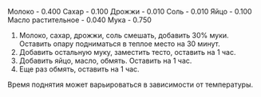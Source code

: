 Молоко - 0.400
Сахар - 0.100
Дрожжи - 0.010
Соль - 0.010
Яйцо - 0.100
Масло растительное - 0.040
Мука - 0.750

1. Молоко, сахар, дрожжи, соль смешать, добавить 30% муки. Оставить опару подниматься в теплое место на 30 минут.
2. Добавить остальную муку, заместить тесто, оставить на 1 час.
3. Добавить яйцо, масло, обмять. Оставить на 1 час.
4. Еще раз обмять, оставить на 1 час.

Время поднятия может варьироваться в зависимости от температуры.